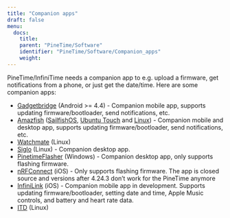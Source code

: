 ```yaml
---
title: "Companion apps"
draft: false
menu:
  docs:
    title:
    parent: "PineTime/Software"
    identifier: "PineTime/Software/Companion_apps"
    weight:
---
```


PineTime/InfiniTime needs a companion app to e.g. upload a firmware, get notifications from a phone, or just get the date/time.
Here are some companion apps:

* [Gadgetbridge](https://www.gadgetbridge.org) (Android >= 4.4) - Companion mobile app, supports updating firmware/bootloader, send notifications, etc.
* [Amazfish](https://github.com/piggz/harbour-amazfish/) ([SailfishOS](https://sailfishos-chum.github.io/apps/harbour-amazfish/), [Ubuntu Touch](https://open-store.io/app/uk.co.piggz.amazfish) and [Linux](https://flathub.org/apps/uk.co.piggz.amazfish)) - Companion mobile and desktop app, supports updating firmware/bootloader, send notifications, etc.
* [Watchmate](https://github.com/azymohliad/watchmate) (Linux)
* [Siglo](https://github.com/alexr4535/siglo) (Linux) - Companion desktop app.
* [PinetimeFlasher](https://github.com/ZephyrLabs/PinetimeFlasher) (Windows) - Companion desktop app, only supports flashing firmware.
* [nRFConnect](https://apps.apple.com/us/app/nrf-connect-for-mobile/id1054362403) (iOS) - Only supports flashing firmware. The app is closed source and versions after 4.24.3 don’t work for the PineTime anymore
* [InfiniLink](https://github.com/xan-m/InfiniLink) (iOS) - Companion mobile app in development. Supports updating firmware/bootloader, setting date and time, Apple Music controls, and battery and heart rate data.
* [ITD](https://gitea.elara.ws/Elara6331/itd) (Linux)
